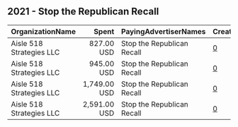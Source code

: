 ## 2021 - Stop the Republican Recall 
|OrganizationName|Spent|PayingAdvertiserNames|CreativeUrls|Impressions|Genders|AgeBrackets|CountryCodes|BillingAddresses|CandidateBallotInformation|
|:---|---:|:---|:---|---:|:---|:---|:---|:---|:---|
|Aisle 518 Strategies LLC|827.00 USD|Stop the Republican Recall|[0](https://www.snap.com/political-ads/asset/4c8fd55b89e934ecd8f2b537b70ba19210e311cbf13fac3641d6badd0cfd1e74?mediaType=png)|226,659||18-34|united states|"1133 15th St NW,Washington,20005,US"|California Recall|
|Aisle 518 Strategies LLC|945.00 USD|Stop the Republican Recall|[0](https://www.snap.com/political-ads/asset/e9b4cb2bcf91d526e933d488c3b2e96ba0c78a32f9470692e40fd2daa3cbf3c8?mediaType=png)|257,417||18-34|united states|"1133 15th St NW,Washington,20005,US"|California Recall|
|Aisle 518 Strategies LLC|1,749.00 USD|Stop the Republican Recall|[0](https://www.snap.com/political-ads/asset/6dc2870f113536bf2862c85b2e52660142a0475b2c85f3f5b013bc5f9c7af0aa?mediaType=png)|453,805||18-34|united states|"1133 15th St NW,Washington,20005,US"|California Recall|
|Aisle 518 Strategies LLC|2,591.00 USD|Stop the Republican Recall|[0](https://www.snap.com/political-ads/asset/0b3eb209dc60026ebfc631a513539a04311bada7ddb746694543b9f383296d2e?mediaType=png)|677,552||18-34|united states|"1133 15th St NW,Washington,20005,US"|California Recall|

